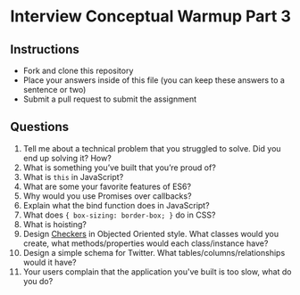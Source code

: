 # Interview Conceptual Warmup Part 3

## Instructions

* Fork and clone this repository
* Place your answers inside of this file (you can keep these answers to a sentence or two)
* Submit a pull request to submit the assignment

## Questions

1.  Tell me about a technical problem that you struggled to solve. Did you end up solving it? How?
2.  What is something you’ve built that you’re proud of?
3.  What is `this` in JavaScript?
4.  What are some your favorite features of ES6?
5.  Why would you use Promises over callbacks?
6.  Explain what the bind function does in JavaScript?
7.  What does `{ box-sizing: border-box; }` do in CSS?
8.  What is hoisting?
9.  Design [Checkers](https://en.wikipedia.org/wiki/Draughts) in Objected Oriented style. What classes would you create, what methods/properties would each class/instance have?
10. Design a simple schema for Twitter. What tables/columns/relationships would it have?
11. Your users complain that the application you've built is too slow, what do you do?
